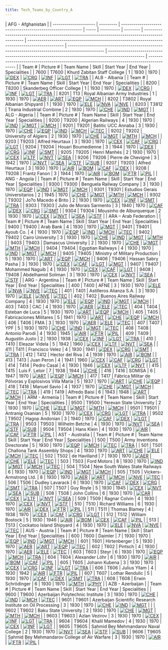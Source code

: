 ```yaml
---
title: Tech_Teams_by_Country_A
---
```


| AFG - Afghanistan     |
| --------------------- | --------- | ---------------------------------------------------------- | ----- | ---------- | -------- | ------------------------------------------------------------------------------------------------ | ------------------------------------------------------------------------------------------------ | ------------------------------------------------------------------------------------------------ | ------------------------------------------------------------------------------------------------ | ------------------------------------------------------------------------------------------ |
| Team #                | Picture # | Team Name                                                  | Skill | Start Year | End Year | Specialities                                                                                     |
| 7600                  | T7600     | Khurd Zabitan Staff College                                | 1     | 1930       | 1970     | [![DEX](/images/0/0d/Decentralized_execution.png)](/wiki/File:Decentralized_execution.png "DEX") | [![CRG](/images/3/38/Individual_courage.png)](/wiki/File:Individual_courage.png "CRG")           | [![INF](/images/b/be/Infantry_focus.png)](/wiki/File:Infantry_focus.png "INF")                   | [![LGT](/images/1/1d/Large_unit_tactics.png)](/wiki/File:Large_unit_tactics.png "LGT")           | [![TRA](/images/b/b1/Training.png)](/wiki/File:Training.png "TRA")                         |
| ALB - Albania         |
| Team #                | Picture # | Team Name                                                  | Skill | Start Year | End Year | Specialities                                                                                     |
| 8200                  | T8200     | Skanderbeg Officer College                                 | 1     | 1930       | 1970     | [![DEX](/images/0/0d/Decentralized_execution.png)](/wiki/File:Decentralized_execution.png "DEX") | [![CRG](/images/3/38/Individual_courage.png)](/wiki/File:Individual_courage.png "CRG")           | [![INF](/images/b/be/Infantry_focus.png)](/wiki/File:Infantry_focus.png "INF")                   | [![LGT](/images/1/1d/Large_unit_tactics.png)](/wiki/File:Large_unit_tactics.png "LGT")           | [![TRA](/images/b/b1/Training.png)](/wiki/File:Training.png "TRA")                         |
| 8201                  | T13       | Royal Albanian Army Industries                             | 1     | 1930       | 1970     | [![AER](/images/a/a1/Aeronautics.png)](/wiki/File:Aeronautics.png "AER")                         | [![ART](/images/d/d8/Artillery.png)](/wiki/File:Artillery.png "ART")                             | [![EQP](/images/2/20/General_equipment.png)](/wiki/File:General_equipment.png "EQP")             | [![MCH](/images/a/a1/Mechanics.png)](/wiki/File:Mechanics.png "MCH")                             |
| 8202                  | T3802     | Royal Albanian Shipyard                                    | 1     | 1930       | 1970     | [![ELE](/images/d/dd/Electronics.png)](/wiki/File:Electronics.png "ELE")                         | [![NVA](/images/e/ea/Naval_artillery.png)](/wiki/File:Naval_artillery.png "NVA")                 | [![NVE](/images/0/09/Naval_engineering.png)](/wiki/File:Naval_engineering.png "NVE")             |
| 8203                  | T3812     | Tirana Industrial Combine                                  | 2     | 1930       | 1970     | [![CHE](/images/1/19/Chemistry.png)](/wiki/File:Chemistry.png "CHE")                             | [![IND](/images/7/79/Industrial_engineering.png)](/wiki/File:Industrial_engineering.png "IND")   | [![MGT](/images/c/c7/Management.png)](/wiki/File:Management.png "MGT")                           |
| ALG - Algeria         |
| Team #                | Picture # | Team Name                                                  | Skill | Start Year | End Year | Specialities                                                                                     |
| 9200                  | T9200     | Algerian Railways                                          | 4     | 1930       | 1970     | [![IND](/images/7/79/Industrial_engineering.png)](/wiki/File:Industrial_engineering.png "IND")   | [![MGT](/images/c/c7/Management.png)](/wiki/File:Management.png "MGT")                           | [![MCH](/images/a/a1/Mechanics.png)](/wiki/File:Mechanics.png "MCH")                             |
| 9201                  | T9201     | Batitic UCC Annaba                                         | 3     | 1930       | 1970     | [![CHE](/images/1/19/Chemistry.png)](/wiki/File:Chemistry.png "CHE")                             | [![EQP](/images/2/20/General_equipment.png)](/wiki/File:General_equipment.png "EQP")             | [![IND](/images/7/79/Industrial_engineering.png)](/wiki/File:Industrial_engineering.png "IND")   | [![MCH](/images/a/a1/Mechanics.png)](/wiki/File:Mechanics.png "MCH")                             | [![TEC](/images/9/9d/Technical_efficiency.png)](/wiki/File:Technical_efficiency.png "TEC") |
| 9202                  | T9202     | University of Algiers                                      | 2     | 1930       | 1970     | [![CHE](/images/1/19/Chemistry.png)](/wiki/File:Chemistry.png "CHE")                             | [![MGT](/images/c/c7/Management.png)](/wiki/File:Management.png "MGT")                           | [![MTH](/images/7/79/Mathematics.png)](/wiki/File:Mathematics.png "MTH")                         | [![MCH](/images/a/a1/Mechanics.png)](/wiki/File:Mechanics.png "MCH")                             |
| 9203                  | T9203     | Alfred Heurtaux                                            | 3     | 1930       | 1970     | [![CEX](/images/b/bc/Centralized_execution.png)](/wiki/File:Centralized_execution.png "CEX")     | [![CAF](/images/f/f8/Combined_arms_focus.png)](/wiki/File:Combined_arms_focus.png "CAF")         | [![CRG](/images/3/38/Individual_courage.png)](/wiki/File:Individual_courage.png "CRG")           | [![LGT](/images/1/1d/Large_unit_tactics.png)](/wiki/File:Large_unit_tactics.png "LGT")           |
| 9204                  | T9204     | Houari Boumedienne                                         | 3     | 1944       | 1970     | [![DEX](/images/0/0d/Decentralized_execution.png)](/wiki/File:Decentralized_execution.png "DEX") | [![CRG](/images/3/38/Individual_courage.png)](/wiki/File:Individual_courage.png "CRG")           | [![INF](/images/b/be/Infantry_focus.png)](/wiki/File:Infantry_focus.png "INF")                   | [![SMT](/images/2/2f/Small_unit_tactics.png)](/wiki/File:Small_unit_tactics.png "SMT")           |
| 9205                  | T9205     | Henri Manhés                                               | 2     | 1930       | 1970     | [![CEX](/images/b/bc/Centralized_execution.png)](/wiki/File:Centralized_execution.png "CEX")     | [![LTF](/images/e/e7/Large_taskforce_tactics.png)](/wiki/File:Large_taskforce_tactics.png "LTF") | [![NVT](/images/1/10/Naval_training.png)](/wiki/File:Naval_training.png "NVT")                   | [![SEA](/images/2/22/Seamanship.png)](/wiki/File:Seamanship.png "SEA")                           |
| 9206                  | T9206     | Pierre de Chevigné                                         | 3     | 1942       | 1970     | [![NVT](/images/1/10/Naval_training.png)](/wiki/File:Naval_training.png "NVT")                   | [![SEA](/images/2/22/Seamanship.png)](/wiki/File:Seamanship.png "SEA")                           | [![STF](/images/4/48/Small_taskforce_tactics.png)](/wiki/File:Small_taskforce_tactics.png "STF") | [![SUB](/images/6/61/Submarine_tactics.png)](/wiki/File:Submarine_tactics.png "SUB")             |
| 9207                  | T9203     | Alfred Heurtaux                                            | 3     | 1930       | 1970     | [![AIR](/images/8/87/Aircraft_testing.png)](/wiki/File:Aircraft_testing.png "AIR")               | [![BOM](/images/2/26/Bomber_tactics.png)](/wiki/File:Bomber_tactics.png "BOM")                   | [![CAF](/images/f/f8/Combined_arms_focus.png)](/wiki/File:Combined_arms_focus.png "CAF")         | [![DEX](/images/0/0d/Decentralized_execution.png)](/wiki/File:Decentralized_execution.png "DEX") |
| 9208                  | T9208     | Frantz Fanon                                               | 3     | 1944       | 1970     | [![AIR](/images/8/87/Aircraft_testing.png)](/wiki/File:Aircraft_testing.png "AIR")               | [![BOM](/images/2/26/Bomber_tactics.png)](/wiki/File:Bomber_tactics.png "BOM")                   | [![FTR](/images/8/8a/Fighter_tactics.png)](/wiki/File:Fighter_tactics.png "FTR")                 | [![PIL](/images/6/6b/Piloting.png)](/wiki/File:Piloting.png "PIL")                               |
| ANG - Angola          |
| Team #                | Picture # | Team Name                                                  | Skill | Start Year | End Year | Specialities                                                                                     |
| 9300                  | T9300     | Benguela Railway Company                                   | 3     | 1930       | 1970     | [![EQP](/images/2/20/General_equipment.png)](/wiki/File:General_equipment.png "EQP")             | [![IND](/images/7/79/Industrial_engineering.png)](/wiki/File:Industrial_engineering.png "IND")   | [![MGT](/images/c/c7/Management.png)](/wiki/File:Management.png "MGT")                           | [![MCH](/images/a/a1/Mechanics.png)](/wiki/File:Mechanics.png "MCH")                             |
| 9301                  | T9301     | Estudios Gerais Universitarios                             | 2     | 1945       | 1970     | [![CHE](/images/1/19/Chemistry.png)](/wiki/File:Chemistry.png "CHE")                             | [![MGT](/images/c/c7/Management.png)](/wiki/File:Management.png "MGT")                           | [![MTH](/images/7/79/Mathematics.png)](/wiki/File:Mathematics.png "MTH")                         | [![MCH](/images/a/a1/Mechanics.png)](/wiki/File:Mechanics.png "MCH")                             |
| 9302                  | T9302     | Jo?o Macedo é Brito                                        | 2     | 1930       | 1970     | [![CEX](/images/b/bc/Centralized_execution.png)](/wiki/File:Centralized_execution.png "CEX")     | [![INF](/images/b/be/Infantry_focus.png)](/wiki/File:Infantry_focus.png "INF")                   | [![SMT](/images/2/2f/Small_unit_tactics.png)](/wiki/File:Small_unit_tactics.png "SMT")           | [![TRA](/images/b/b1/Training.png)](/wiki/File:Training.png "TRA")                               |
| 9303                  | T9303     | Julio de Morais Sarmento                                   | 3     | 1940       | 1970     | [![CAF](/images/f/f8/Combined_arms_focus.png)](/wiki/File:Combined_arms_focus.png "CAF")         | [![DEX](/images/0/0d/Decentralized_execution.png)](/wiki/File:Decentralized_execution.png "DEX") | [![CRG](/images/3/38/Individual_courage.png)](/wiki/File:Individual_courage.png "CRG")           | [![SMT](/images/2/2f/Small_unit_tactics.png)](/wiki/File:Small_unit_tactics.png "SMT")           |
| 9304                  | T9304     | Mousinho de Alburquerque                                   | 2     | 1930       | 1970     | [![CEX](/images/b/bc/Centralized_execution.png)](/wiki/File:Centralized_execution.png "CEX")     | [![NVT](/images/1/10/Naval_training.png)](/wiki/File:Naval_training.png "NVT")                   | [![SEA](/images/2/22/Seamanship.png)](/wiki/File:Seamanship.png "SEA")                           | [![STF](/images/4/48/Small_taskforce_tactics.png)](/wiki/File:Small_taskforce_tactics.png "STF") |
| ARA – Arab Federation |
| Team #                | Picture # | Team Name                                                  | Skill | Start Year | End Year | Specialities                                                                                     |
| 9400                  | T9400     | Arab Bank                                                  | 4     | 1930       | 1970     | [![MGT](/images/c/c7/Management.png)](/wiki/File:Management.png "MGT")                           |
| 9401                  | T9401     | Ayoub Co.                                                  | 4     | 1930       | 1970     | [![EQP](/images/2/20/General_equipment.png)](/wiki/File:General_equipment.png "EQP")             | [![IND](/images/7/79/Industrial_engineering.png)](/wiki/File:Industrial_engineering.png "IND")   | [![MCH](/images/a/a1/Mechanics.png)](/wiki/File:Mechanics.png "MCH")                             | [![TEC](/images/9/9d/Technical_efficiency.png)](/wiki/File:Technical_efficiency.png "TEC")       |
| 9402                  | T9402     | Cairo University                                           | 3     | 1930       | 1970     | [![CHE](/images/1/19/Chemistry.png)](/wiki/File:Chemistry.png "CHE")                             | [![IND](/images/7/79/Industrial_engineering.png)](/wiki/File:Industrial_engineering.png "IND")   | [![MGT](/images/c/c7/Management.png)](/wiki/File:Management.png "MGT")                           | [![MTH](/images/7/79/Mathematics.png)](/wiki/File:Mathematics.png "MTH")                         |
| 9403                  | T9403     | Damascus University                                        | 2     | 1930       | 1970     | [![CHE](/images/1/19/Chemistry.png)](/wiki/File:Chemistry.png "CHE")                             | [![MGT](/images/c/c7/Management.png)](/wiki/File:Management.png "MGT")                           | [![MTH](/images/7/79/Mathematics.png)](/wiki/File:Mathematics.png "MTH")                         | [![MCH](/images/a/a1/Mechanics.png)](/wiki/File:Mechanics.png "MCH")                             |
| 9404                  | T9404     | Egyptian Railways                                          | 4     | 1930       | 1970     | [![IND](/images/7/79/Industrial_engineering.png)](/wiki/File:Industrial_engineering.png "IND")   | [![MGT](/images/c/c7/Management.png)](/wiki/File:Management.png "MGT")                           | [![MCH](/images/a/a1/Mechanics.png)](/wiki/File:Mechanics.png "MCH")                             |
| 9405                  | T9405     | Ministry of Military Production                            | 5     | 1930       | 1970     | [![ART](/images/d/d8/Artillery.png)](/wiki/File:Artillery.png "ART")                             | [![EQP](/images/2/20/General_equipment.png)](/wiki/File:General_equipment.png "EQP")             | [![MCH](/images/a/a1/Mechanics.png)](/wiki/File:Mechanics.png "MCH")                             |
| 9406                  | T9406     | Hassan Sabry Pasha                                         | 3     | 1930       | 1970     | [![CEX](/images/b/bc/Centralized_execution.png)](/wiki/File:Centralized_execution.png "CEX")     | [![CAF](/images/f/f8/Combined_arms_focus.png)](/wiki/File:Combined_arms_focus.png "CAF")         | [![LGT](/images/1/1d/Large_unit_tactics.png)](/wiki/File:Large_unit_tactics.png "LGT")           | [![MGT](/images/c/c7/Management.png)](/wiki/File:Management.png "MGT")                           |
| 9407                  | T9407     | Mohammed Naguib                                            | 4     | 1930       | 1970     | [![CEX](/images/b/bc/Centralized_execution.png)](/wiki/File:Centralized_execution.png "CEX")     | [![CAF](/images/f/f8/Combined_arms_focus.png)](/wiki/File:Combined_arms_focus.png "CAF")         | [![LGT](/images/1/1d/Large_unit_tactics.png)](/wiki/File:Large_unit_tactics.png "LGT")           |
| 9408                  | T9408     | Abdelhamid Soliman                                         | 3     | 1930       | 1970     | [![CEX](/images/b/bc/Centralized_execution.png)](/wiki/File:Centralized_execution.png "CEX")     | [![NVT](/images/1/10/Naval_training.png)](/wiki/File:Naval_training.png "NVT")                   | [![SEA](/images/2/22/Seamanship.png)](/wiki/File:Seamanship.png "SEA")                           | [![STF](/images/4/48/Small_taskforce_tactics.png)](/wiki/File:Small_taskforce_tactics.png "STF") |
| ARG - Argentina       |
| Team #                | Picture # | Team Name                                                  | Skill | Start Year | End Year | Specialities                                                                                     |
| 400                   | T400      | AFNE                                                       | 3     | 1930       | 1970     | [![ELE](/images/d/dd/Electronics.png)](/wiki/File:Electronics.png "ELE")                         | [![NVA](/images/e/ea/Naval_artillery.png)](/wiki/File:Naval_artillery.png "NVA")                 | [![NVE](/images/0/09/Naval_engineering.png)](/wiki/File:Naval_engineering.png "NVE")             | [![TEC](/images/9/9d/Technical_efficiency.png)](/wiki/File:Technical_efficiency.png "TEC")       |
| 401                   | T401      | Astilleros Alianza S.A.                                    | 3     | 1930       | 1970     | [![ELE](/images/d/dd/Electronics.png)](/wiki/File:Electronics.png "ELE")                         | [![NVE](/images/0/09/Naval_engineering.png)](/wiki/File:Naval_engineering.png "NVE")             | [![TEC](/images/9/9d/Technical_efficiency.png)](/wiki/File:Technical_efficiency.png "TEC")       |
| 402                   | T402      | Buenos Aires Railway Company                               | 4     | 1930       | 1970     | [![ELE](/images/d/dd/Electronics.png)](/wiki/File:Electronics.png "ELE")                         | [![EQP](/images/2/20/General_equipment.png)](/wiki/File:General_equipment.png "EQP")             | [![IND](/images/7/79/Industrial_engineering.png)](/wiki/File:Industrial_engineering.png "IND")   | [![MGT](/images/c/c7/Management.png)](/wiki/File:Management.png "MGT")                           | [![MCH](/images/a/a1/Mechanics.png)](/wiki/File:Mechanics.png "MCH")                       |
| 403                   | T403      | CAC                                                        | 4     | 1930       | 1970     | [![AER](/images/a/a1/Aeronautics.png)](/wiki/File:Aeronautics.png "AER")                         | [![ELE](/images/d/dd/Electronics.png)](/wiki/File:Electronics.png "ELE")                         | [![TEC](/images/9/9d/Technical_efficiency.png)](/wiki/File:Technical_efficiency.png "TEC")       |
| 404                   | T404      | Esteban de Luca                                            | 5     | 1930       | 1970     | [![ART](/images/d/d8/Artillery.png)](/wiki/File:Artillery.png "ART")                             | [![EQP](/images/2/20/General_equipment.png)](/wiki/File:General_equipment.png "EQP")             | [![MCH](/images/a/a1/Mechanics.png)](/wiki/File:Mechanics.png "MCH")                             |
| 405                   | T405      | Fabricaciones Militares                                    | 5     | 1941       | 1970     | [![ART](/images/d/d8/Artillery.png)](/wiki/File:Artillery.png "ART")                             | [![CHE](/images/1/19/Chemistry.png)](/wiki/File:Chemistry.png "CHE")                             | [![EQP](/images/2/20/General_equipment.png)](/wiki/File:General_equipment.png "EQP")             | [![MCH](/images/a/a1/Mechanics.png)](/wiki/File:Mechanics.png "MCH")                             |
| 406                   | T406      | FMA                                                        | 3     | 1930       | 1970     | [![AER](/images/a/a1/Aeronautics.png)](/wiki/File:Aeronautics.png "AER")                         | [![ELE](/images/d/dd/Electronics.png)](/wiki/File:Electronics.png "ELE")                         | [![TEC](/images/9/9d/Technical_efficiency.png)](/wiki/File:Technical_efficiency.png "TEC")       |
| 407                   | T407      | YPF                                                        | 5     | 1930       | 1970     | [![CHE](/images/1/19/Chemistry.png)](/wiki/File:Chemistry.png "CHE")                             | [![IND](/images/7/79/Industrial_engineering.png)](/wiki/File:Industrial_engineering.png "IND")   | [![MGT](/images/c/c7/Management.png)](/wiki/File:Management.png "MGT")                           | [![TEC](/images/9/9d/Technical_efficiency.png)](/wiki/File:Technical_efficiency.png "TEC")       |
| 408                   | T408      | Antonio Parodi                                             | 4     | 1930       | 1945     | [![AIR](/images/8/87/Aircraft_testing.png)](/wiki/File:Aircraft_testing.png "AIR")               | [![FTR](/images/8/8a/Fighter_tactics.png)](/wiki/File:Fighter_tactics.png "FTR")                 | [![PIL](/images/6/6b/Piloting.png)](/wiki/File:Piloting.png "PIL")                               |
| 409                   | T409      | Augustín Justo                                             | 2     | 1930       | 1938     | [![CEX](/images/b/bc/Centralized_execution.png)](/wiki/File:Centralized_execution.png "CEX")     | [![INF](/images/b/be/Infantry_focus.png)](/wiki/File:Infantry_focus.png "INF")                   | [![LGT](/images/1/1d/Large_unit_tactics.png)](/wiki/File:Large_unit_tactics.png "LGT")           | [![TRA](/images/b/b1/Training.png)](/wiki/File:Training.png "TRA")                               |
| 410                   | T410      | Eleazar Videla                                             | 5     | 1942       | 1960     | [![CEX](/images/b/bc/Centralized_execution.png)](/wiki/File:Centralized_execution.png "CEX")     | [![LTF](/images/e/e7/Large_taskforce_tactics.png)](/wiki/File:Large_taskforce_tactics.png "LTF") | [![NVT](/images/1/10/Naval_training.png)](/wiki/File:Naval_training.png "NVT")                   | [![SEA](/images/2/22/Seamanship.png)](/wiki/File:Seamanship.png "SEA")                           |
| 411                   | T411      | Francisco Velez                                            | 4     | 1930       | 1941     | [![DEX](/images/0/0d/Decentralized_execution.png)](/wiki/File:Decentralized_execution.png "DEX") | [![CRG](/images/3/38/Individual_courage.png)](/wiki/File:Individual_courage.png "CRG")           | [![SMT](/images/2/2f/Small_unit_tactics.png)](/wiki/File:Small_unit_tactics.png "SMT")           | [![TRA](/images/b/b1/Training.png)](/wiki/File:Training.png "TRA")                               |
| 412                   | T412      | Hector del Riva                                            | 4     | 1939       | 1970     | [![AIR](/images/8/87/Aircraft_testing.png)](/wiki/File:Aircraft_testing.png "AIR")               | [![BOM](/images/2/26/Bomber_tactics.png)](/wiki/File:Bomber_tactics.png "BOM")                   |
| 413                   | T413      | Juan Peron                                                 | 4     | 1941       | 1960     | [![CEX](/images/b/bc/Centralized_execution.png)](/wiki/File:Centralized_execution.png "CEX")     | [![CAF](/images/f/f8/Combined_arms_focus.png)](/wiki/File:Combined_arms_focus.png "CAF")         | [![CRG](/images/3/38/Individual_courage.png)](/wiki/File:Individual_courage.png "CRG")           | [![LGT](/images/1/1d/Large_unit_tactics.png)](/wiki/File:Large_unit_tactics.png "LGT")           |
| 414                   | T414      | Pedro Casal                                                | 4     | 1930       | 1946     | [![CEX](/images/b/bc/Centralized_execution.png)](/wiki/File:Centralized_execution.png "CEX")     | [![LTF](/images/e/e7/Large_taskforce_tactics.png)](/wiki/File:Large_taskforce_tactics.png "LTF") | [![NVT](/images/1/10/Naval_training.png)](/wiki/File:Naval_training.png "NVT")                   |
| 415                   | T415      | Luis F. Leloir                                             | 7     | 1938       | 1944     | [![CHE](/images/1/19/Chemistry.png)](/wiki/File:Chemistry.png "CHE")                             |
| 416                   | T416      | SOMISA                                                     | 6     | 1947       | 1970     | [![ART](/images/d/d8/Artillery.png)](/wiki/File:Artillery.png "ART")                             | [![EQP](/images/2/20/General_equipment.png)](/wiki/File:General_equipment.png "EQP")             | [![MCH](/images/a/a1/Mechanics.png)](/wiki/File:Mechanics.png "MCH")                             |
| 417                   | T417      | Fábrica Militar de Pólvoras y Explosivos Villa María       | 5     | 1937       | 1970     | [![ART](/images/d/d8/Artillery.png)](/wiki/File:Artillery.png "ART")                             | [![CHE](/images/1/19/Chemistry.png)](/wiki/File:Chemistry.png "CHE")                             | [![EQP](/images/2/20/General_equipment.png)](/wiki/File:General_equipment.png "EQP")             |
| 418                   | T418      | Manuel Savio                                               | 4     | 1937       | 1970     | [![CHE](/images/1/19/Chemistry.png)](/wiki/File:Chemistry.png "CHE")                             | [![MGT](/images/c/c7/Management.png)](/wiki/File:Management.png "MGT")                           | [![MCH](/images/a/a1/Mechanics.png)](/wiki/File:Mechanics.png "MCH")                             | [![TEC](/images/9/9d/Technical_efficiency.png)](/wiki/File:Technical_efficiency.png "TEC")       | [![TRA](/images/b/b1/Training.png)](/wiki/File:Training.png "TRA")                         |
| 419                   | T419      | Alfredo Baisi                                              | 6     | 1943       | 1948     | [![ART](/images/d/d8/Artillery.png)](/wiki/File:Artillery.png "ART")                             | [![MCH](/images/a/a1/Mechanics.png)](/wiki/File:Mechanics.png "MCH")                             |
| ARM - Armenia         |
| Team #                | Picture # | Team Name                                                  | Skill | Start Year | End Year | Specialities                                                                                     |
| 9500                  | T9500     | Yerevan State University                                   | 2     | 1930       | 1970     | [![CHE](/images/1/19/Chemistry.png)](/wiki/File:Chemistry.png "CHE")                             | [![ELE](/images/d/dd/Electronics.png)](/wiki/File:Electronics.png "ELE")                         | [![MGT](/images/c/c7/Management.png)](/wiki/File:Management.png "MGT")                           | [![MTH](/images/7/79/Mathematics.png)](/wiki/File:Mathematics.png "MTH")                         | [![MCH](/images/a/a1/Mechanics.png)](/wiki/File:Mechanics.png "MCH")                       |
| 9501                  | T9501     | Antranig Osanian                                           | 5     | 1930       | 1970     | [![CEX](/images/b/bc/Centralized_execution.png)](/wiki/File:Centralized_execution.png "CEX")     | [![CRG](/images/3/38/Individual_courage.png)](/wiki/File:Individual_courage.png "CRG")           | [![LGT](/images/1/1d/Large_unit_tactics.png)](/wiki/File:Large_unit_tactics.png "LGT")           | [![TRA](/images/b/b1/Training.png)](/wiki/File:Training.png "TRA")                               |
| 9502                  | T9502     | Hagop Andonian                                             | 3     | 1940       | 1970     | [![CAF](/images/f/f8/Combined_arms_focus.png)](/wiki/File:Combined_arms_focus.png "CAF")         | [![DEX](/images/0/0d/Decentralized_execution.png)](/wiki/File:Decentralized_execution.png "DEX") | [![LGT](/images/1/1d/Large_unit_tactics.png)](/wiki/File:Large_unit_tactics.png "LGT")           | [![TRA](/images/b/b1/Training.png)](/wiki/File:Training.png "TRA")                               |
| 9503                  | T9503     | Wilhelm Betche                                             | 4     | 1930       | 1970     | [![NVT](/images/1/10/Naval_training.png)](/wiki/File:Naval_training.png "NVT")                   | [![SEA](/images/2/22/Seamanship.png)](/wiki/File:Seamanship.png "SEA")                           | [![STF](/images/4/48/Small_taskforce_tactics.png)](/wiki/File:Small_taskforce_tactics.png "STF") | [![SUB](/images/6/61/Submarine_tactics.png)](/wiki/File:Submarine_tactics.png "SUB")             |
| 9504                  | T9504     | Hans Klein                                                 | 4     | 1930       | 1970     | [![AIR](/images/8/87/Aircraft_testing.png)](/wiki/File:Aircraft_testing.png "AIR")               | [![CAF](/images/f/f8/Combined_arms_focus.png)](/wiki/File:Combined_arms_focus.png "CAF")         | [![FTR](/images/8/8a/Fighter_tactics.png)](/wiki/File:Fighter_tactics.png "FTR")                 | [![PIL](/images/6/6b/Piloting.png)](/wiki/File:Piloting.png "PIL")                               |
| AST - Australia       |
| Team #                | Picture # | Team Name                                                  | Skill | Start Year | End Year | Specialities                                                                                     |
| 500                   | T500      | Army Inventions Directorate                                | 5     | 1930       | 1970     | [![EQP](/images/2/20/General_equipment.png)](/wiki/File:General_equipment.png "EQP")             | [![MCH](/images/a/a1/Mechanics.png)](/wiki/File:Mechanics.png "MCH")                             | [![TEC](/images/9/9d/Technical_efficiency.png)](/wiki/File:Technical_efficiency.png "TEC")       | [![TRA](/images/b/b1/Training.png)](/wiki/File:Training.png "TRA")                               |
| 501                   | T501      | Challona Tank Assembly Shops                               | 4     | 1930       | 1970     | [![ART](/images/d/d8/Artillery.png)](/wiki/File:Artillery.png "ART")                             | [![CHE](/images/1/19/Chemistry.png)](/wiki/File:Chemistry.png "CHE")                             | [![ELE](/images/d/dd/Electronics.png)](/wiki/File:Electronics.png "ELE")                         | [![MCH](/images/a/a1/Mechanics.png)](/wiki/File:Mechanics.png "MCH")                             | [![TEC](/images/9/9d/Technical_efficiency.png)](/wiki/File:Technical_efficiency.png "TEC") |
| 502                   | T502      | de Havilland                                               | 7     | 1930       | 1970     | [![AER](/images/a/a1/Aeronautics.png)](/wiki/File:Aeronautics.png "AER")                         | [![CHE](/images/1/19/Chemistry.png)](/wiki/File:Chemistry.png "CHE")                             | [![ELE](/images/d/dd/Electronics.png)](/wiki/File:Electronics.png "ELE")                         | [![TEC](/images/9/9d/Technical_efficiency.png)](/wiki/File:Technical_efficiency.png "TEC")       |
| 503                   | T503      | Ford Motors                                                | 8     | 1930       | 1970     | [![IND](/images/7/79/Industrial_engineering.png)](/wiki/File:Industrial_engineering.png "IND")   | [![MGT](/images/c/c7/Management.png)](/wiki/File:Management.png "MGT")                           | [![MCH](/images/a/a1/Mechanics.png)](/wiki/File:Mechanics.png "MCH")                             | [![TEC](/images/9/9d/Technical_efficiency.png)](/wiki/File:Technical_efficiency.png "TEC")       |
| 504                   | T504      | New South Wales State Railways                             | 6     | 1930       | 1970     | [![EQP](/images/2/20/General_equipment.png)](/wiki/File:General_equipment.png "EQP")             | [![IND](/images/7/79/Industrial_engineering.png)](/wiki/File:Industrial_engineering.png "IND")   | [![MGT](/images/c/c7/Management.png)](/wiki/File:Management.png "MGT")                           | [![MCH](/images/a/a1/Mechanics.png)](/wiki/File:Mechanics.png "MCH")                             |
| 505                   | T505      | Vickers-Armstrong Ltd.                                     | 8     | 1930       | 1970     | [![AER](/images/a/a1/Aeronautics.png)](/wiki/File:Aeronautics.png "AER")                         | [![ART](/images/d/d8/Artillery.png)](/wiki/File:Artillery.png "ART")                             | [![MCH](/images/a/a1/Mechanics.png)](/wiki/File:Mechanics.png "MCH")                             | [![NVE](/images/0/09/Naval_engineering.png)](/wiki/File:Naval_engineering.png "NVE")             | [![TEC](/images/9/9d/Technical_efficiency.png)](/wiki/File:Technical_efficiency.png "TEC") |
| 506                   | T506      | Dudley Lavarack                                            | 6     | 1930       | 1970     | [![CAF](/images/f/f8/Combined_arms_focus.png)](/wiki/File:Combined_arms_focus.png "CAF")         | [![DEX](/images/0/0d/Decentralized_execution.png)](/wiki/File:Decentralized_execution.png "DEX") | [![CRG](/images/3/38/Individual_courage.png)](/wiki/File:Individual_courage.png "CRG")           | [![SMT](/images/2/2f/Small_unit_tactics.png)](/wiki/File:Small_unit_tactics.png "SMT")           | [![TRA](/images/b/b1/Training.png)](/wiki/File:Training.png "TRA")                         |
| 507                   | T507      | Guy Royle                                                  | 5     | 1930       | 1945     | [![CEX](/images/b/bc/Centralized_execution.png)](/wiki/File:Centralized_execution.png "CEX")     | [![NVT](/images/1/10/Naval_training.png)](/wiki/File:Naval_training.png "NVT")                   | [![SEA](/images/2/22/Seamanship.png)](/wiki/File:Seamanship.png "SEA")                           | [![SUB](/images/6/61/Submarine_tactics.png)](/wiki/File:Submarine_tactics.png "SUB")             |
| 508                   | T508      | John Collins                                               | 6     | 1930       | 1970     | [![CAR](/images/e/e9/Carrier_tactics.png)](/wiki/File:Carrier_tactics.png "CAR")                 | [![CEX](/images/b/bc/Centralized_execution.png)](/wiki/File:Centralized_execution.png "CEX")     | [![LTF](/images/e/e7/Large_taskforce_tactics.png)](/wiki/File:Large_taskforce_tactics.png "LTF") | [![NVT](/images/1/10/Naval_training.png)](/wiki/File:Naval_training.png "NVT")                   | [![SEA](/images/2/22/Seamanship.png)](/wiki/File:Seamanship.png "SEA")                     |
| 509                   | T509      | Ragnar Colvin                                              | 4     | 1930       | 1970     | [![CEX](/images/b/bc/Centralized_execution.png)](/wiki/File:Centralized_execution.png "CEX")     | [![NVT](/images/1/10/Naval_training.png)](/wiki/File:Naval_training.png "NVT")                   | [![STF](/images/4/48/Small_taskforce_tactics.png)](/wiki/File:Small_taskforce_tactics.png "STF") |
| 510                   | T510      | Richard Williams                                           | 6     | 1930       | 1970     | [![AIR](/images/8/87/Aircraft_testing.png)](/wiki/File:Aircraft_testing.png "AIR")               | [![DEX](/images/0/0d/Decentralized_execution.png)](/wiki/File:Decentralized_execution.png "DEX") | [![FTR](/images/8/8a/Fighter_tactics.png)](/wiki/File:Fighter_tactics.png "FTR")                 | [![PIL](/images/6/6b/Piloting.png)](/wiki/File:Piloting.png "PIL")                               |
| 511                   | T511      | Thomas Blamey                                              | 4     | 1938       | 1970     | [![CEX](/images/b/bc/Centralized_execution.png)](/wiki/File:Centralized_execution.png "CEX")     | [![CAF](/images/f/f8/Combined_arms_focus.png)](/wiki/File:Combined_arms_focus.png "CAF")         | [![CRG](/images/3/38/Individual_courage.png)](/wiki/File:Individual_courage.png "CRG")           | [![LGT](/images/1/1d/Large_unit_tactics.png)](/wiki/File:Large_unit_tactics.png "LGT")           |
| 512                   | T512      | William Bostock                                            | 5     | 1930       | 1946     | [![AIR](/images/8/87/Aircraft_testing.png)](/wiki/File:Aircraft_testing.png "AIR")               | [![BOM](/images/2/26/Bomber_tactics.png)](/wiki/File:Bomber_tactics.png "BOM")                   | [![CEX](/images/b/bc/Centralized_execution.png)](/wiki/File:Centralized_execution.png "CEX")     | [![CAF](/images/f/f8/Combined_arms_focus.png)](/wiki/File:Combined_arms_focus.png "CAF")         | [![PIL](/images/6/6b/Piloting.png)](/wiki/File:Piloting.png "PIL")                         |
| 513                   | T513      | Cockatoo Island Shipyard                                   | 4     | 1930       | 1970     | [![ELE](/images/d/dd/Electronics.png)](/wiki/File:Electronics.png "ELE")                         | [![NVA](/images/e/ea/Naval_artillery.png)](/wiki/File:Naval_artillery.png "NVA")                 | [![NVE](/images/0/09/Naval_engineering.png)](/wiki/File:Naval_engineering.png "NVE")             | [![TEC](/images/9/9d/Technical_efficiency.png)](/wiki/File:Technical_efficiency.png "TEC")       |
| AUS - Austria         |
| Team #                | Picture # | Team Name                                                  | Skill | Start Year | End Year | Specialities                                                                                     |
| 600                   | T600      | Daimler                                                    | 7     | 1930       | 1970     | [![EQP](/images/2/20/General_equipment.png)](/wiki/File:General_equipment.png "EQP")             | [![IND](/images/7/79/Industrial_engineering.png)](/wiki/File:Industrial_engineering.png "IND")   | [![MGT](/images/c/c7/Management.png)](/wiki/File:Management.png "MGT")                           | [![MCH](/images/a/a1/Mechanics.png)](/wiki/File:Mechanics.png "MCH")                             |
| 601                   | T601      | Hirtenberger                                               | 5     | 1930       | 1970     | [![AER](/images/a/a1/Aeronautics.png)](/wiki/File:Aeronautics.png "AER")                         | [![ART](/images/d/d8/Artillery.png)](/wiki/File:Artillery.png "ART")                             | [![EQP](/images/2/20/General_equipment.png)](/wiki/File:General_equipment.png "EQP")             | [![TEC](/images/9/9d/Technical_efficiency.png)](/wiki/File:Technical_efficiency.png "TEC")       |
| 602                   | T602      | Pintsch                                                    | 4     | 1930       | 1970     | [![AER](/images/a/a1/Aeronautics.png)](/wiki/File:Aeronautics.png "AER")                         | [![ELE](/images/d/dd/Electronics.png)](/wiki/File:Electronics.png "ELE")                         | [![TEC](/images/9/9d/Technical_efficiency.png)](/wiki/File:Technical_efficiency.png "TEC")       |
| 603                   | T603      | Steyr                                                      | 6     | 1930       | 1970     | [![EQP](/images/2/20/General_equipment.png)](/wiki/File:General_equipment.png "EQP")             | [![MCH](/images/a/a1/Mechanics.png)](/wiki/File:Mechanics.png "MCH")                             | [![TRA](/images/b/b1/Training.png)](/wiki/File:Training.png "TRA")                               |
| 604                   | T604      | Alexander Löhr                                             | 6     | 1930       | 1970     | [![AIR](/images/8/87/Aircraft_testing.png)](/wiki/File:Aircraft_testing.png "AIR")               | [![BOM](/images/2/26/Bomber_tactics.png)](/wiki/File:Bomber_tactics.png "BOM")                   | [![CAF](/images/f/f8/Combined_arms_focus.png)](/wiki/File:Combined_arms_focus.png "CAF")         | [![PIL](/images/6/6b/Piloting.png)](/wiki/File:Piloting.png "PIL")                               |
| 605                   | T605      | Johann Kubena                                              | 3     | 1930       | 1970     | [![CEX](/images/b/bc/Centralized_execution.png)](/wiki/File:Centralized_execution.png "CEX")     | [![CRG](/images/3/38/Individual_courage.png)](/wiki/File:Individual_courage.png "CRG")           | [![INF](/images/b/be/Infantry_focus.png)](/wiki/File:Infantry_focus.png "INF")                   | [![LGT](/images/1/1d/Large_unit_tactics.png)](/wiki/File:Large_unit_tactics.png "LGT")           | [![TRA](/images/b/b1/Training.png)](/wiki/File:Training.png "TRA")                         |
| 606                   | T606      | Julius Yllam                                               | 4     | 1930       | 1942     | [![AIR](/images/8/87/Aircraft_testing.png)](/wiki/File:Aircraft_testing.png "AIR")               | [![FTR](/images/8/8a/Fighter_tactics.png)](/wiki/File:Fighter_tactics.png "FTR")                 | [![PIL](/images/6/6b/Piloting.png)](/wiki/File:Piloting.png "PIL")                               |
| 607                   | T607      | Lothar Rendulic                                            | 5     | 1930       | 1970     | [![CAF](/images/f/f8/Combined_arms_focus.png)](/wiki/File:Combined_arms_focus.png "CAF")         | [![DEX](/images/0/0d/Decentralized_execution.png)](/wiki/File:Decentralized_execution.png "DEX") | [![SMT](/images/2/2f/Small_unit_tactics.png)](/wiki/File:Small_unit_tactics.png "SMT")           | [![TRA](/images/b/b1/Training.png)](/wiki/File:Training.png "TRA")                               |
| 608                   | T608      | Erwin Schrödinger                                          | 6     | 1930       | 1970     | [![MTH](/images/7/79/Mathematics.png)](/wiki/File:Mathematics.png "MTH")                         | [![PHY](/images/a/a1/Nuclear_physics.png)](/wiki/File:Nuclear_physics.png "PHY")                 |
| AZB - Azerbaijan      |
| Team #                | Picture # | Team Name                                                  | Skill | Start Year | End Year | Specialities                                                                                     |
| 9600                  | T9600     | Azerbaijan Polytechnic Institute                           | 3     | 1930       | 1970     | [![CHE](/images/1/19/Chemistry.png)](/wiki/File:Chemistry.png "CHE")                             | [![IND](/images/7/79/Industrial_engineering.png)](/wiki/File:Industrial_engineering.png "IND")   | [![MCH](/images/a/a1/Mechanics.png)](/wiki/File:Mechanics.png "MCH")                             | [![TEC](/images/9/9d/Technical_efficiency.png)](/wiki/File:Technical_efficiency.png "TEC")       |
| 9601                  | T9601     | Azerbaijan Scientific Research Institute on Oil Processing | 3     | 1930       | 1970     | [![CHE](/images/1/19/Chemistry.png)](/wiki/File:Chemistry.png "CHE")                             | [![IND](/images/7/79/Industrial_engineering.png)](/wiki/File:Industrial_engineering.png "IND")   | [![MGT](/images/c/c7/Management.png)](/wiki/File:Management.png "MGT")                           |                                                                                                  |
| 9602                  | T9602     | Baku State University                                      | 2     | 1930       | 1970     | [![CHE](/images/1/19/Chemistry.png)](/wiki/File:Chemistry.png "CHE")                             | [![MGT](/images/c/c7/Management.png)](/wiki/File:Management.png "MGT")                           | [![MTH](/images/7/79/Mathematics.png)](/wiki/File:Mathematics.png "MTH")                         | [![MCH](/images/a/a1/Mechanics.png)](/wiki/File:Mechanics.png "MCH")                             |
| 9603                  | T9603     | Azlan Vezirov                                              | 3     | 1930       | 1970     | [![CEX](/images/b/bc/Centralized_execution.png)](/wiki/File:Centralized_execution.png "CEX")     | [![INF](/images/b/be/Infantry_focus.png)](/wiki/File:Infantry_focus.png "INF")                   | [![LGT](/images/1/1d/Large_unit_tactics.png)](/wiki/File:Large_unit_tactics.png "LGT")           | [![TRA](/images/b/b1/Training.png)](/wiki/File:Training.png "TRA")                               |
| 9604                  | T9604     | Khalil Mamedov                                             | 4     | 1930       | 1970     | [![CEX](/images/b/bc/Centralized_execution.png)](/wiki/File:Centralized_execution.png "CEX")     | [![INF](/images/b/be/Infantry_focus.png)](/wiki/File:Infantry_focus.png "INF")                   | [![LGT](/images/1/1d/Large_unit_tactics.png)](/wiki/File:Large_unit_tactics.png "LGT")           |
| 9605                  | T9605     | Sahmid Bey Mehmandarov Naval College                       | 2     | 1930       | 1970     | [![NVT](/images/1/10/Naval_training.png)](/wiki/File:Naval_training.png "NVT")                   | [![SEA](/images/2/22/Seamanship.png)](/wiki/File:Seamanship.png "SEA")                           | [![STF](/images/4/48/Small_taskforce_tactics.png)](/wiki/File:Small_taskforce_tactics.png "STF") | [![SUB](/images/6/61/Submarine_tactics.png)](/wiki/File:Submarine_tactics.png "SUB")             |
| 9606                  | T9605     | Sahmid Bey Mehmandarov College of Air Warfare              | 3     | 1930       | 1970     | [![AIR](/images/8/87/Aircraft_testing.png)](/wiki/File:Aircraft_testing.png "AIR")               | [![FTR](/images/8/8a/Fighter_tactics.png)](/wiki/File:Fighter_tactics.png "FTR")                 | [![PIL](/images/6/6b/Piloting.png)](/wiki/File:Piloting.png "PIL")                               |

